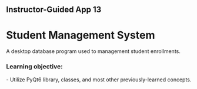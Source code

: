 <h2>Instructor-Guided App 13</h2>
<h1>Student Management System</h1>
<body>A desktop database program used to management student enrollments.</body>
<h3>Learning objective:</h3>
<p>- Utilize PyQt6 library, classes, and most other previously-learned concepts.</p>